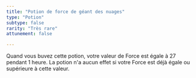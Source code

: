 ```yaml
---
title: "Potion de force de géant des nuages"
type: "Potion"
subtype: false
rarity: "Très rare"
attunement: false

---
```

Quand vous buvez cette potion, votre valeur de Force est égale à 27 pendant 1 heure. La potion n'a aucun effet si votre Force est déjà égale ou supérieure à cette valeur.
